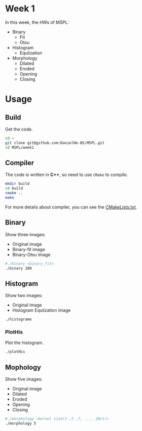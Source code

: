 # **Week 1**

In this week, the HWs of MSPL:

* Binary
  * Fit
  * Otsu
* Histogram
  * Equlization
* Morphology
  * Dilated
  * Eroded
  * Opening
  * Closing

# Usage

## Build

Get the code.

```bash
cd ~
git clone git@github.com:DanielHo-BS/MSPL.git
cd MSPL/week1
```

## Compiler

The code is written in **C++**, so need to use ``CMake`` to compile.

```bash
mkdir build
cd build
cmake ..
make
```

For more details about compiler, you can see the [CMakeLists.txt](CMakeLists.txt).

## Binary

Show three images:
* Original image
* Binary-fit image
* Binary-Otsu image

```bash
#./binary <binary_fit>
./binary 100
```

## Histogram

Show two images:
* Original image
* Histogram Equlization image

```bash
./histograme
```
### PlotHis

Plot the histogram.

```bash
./plotHis
```

## Mophology

Show five images:
* Original image
* Dilated
* Eroded
* Opening
* Closing

```bash
#./morphology <kernel size(3 ,5 ,7, ..., 2N+1)>
./morphology 5
```